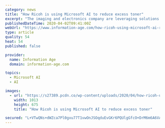 ```yaml
---
category: news
title: "How Ricoh is using Microsoft AI to reduce excess toner"
excerpt: "The imaging and electronics company are leveraging solutions available on Microsoft Azure, including IoT Hub, Stream Analytics, Databricks and DevOps, in order to ensure efficient usage of toner. It’s predicted that the use of Microsoft AI by Ricoh will save the company over £200,000 a year. Richard Aston, digital operations engineering ..."
publishedDateTime: 2020-04-02T09:41:00Z
webUrl: "https://www.information-age.com/how-ricoh-using-microsoft-ai-reduce-excess-toner-123488755/"
type: article
quality: 54
heat: 54
published: false

provider:
  name: Information Age
  domain: information-age.com

topics:
  - Microsoft AI
  - AI

images:
  - url: "https://s27389.pcdn.co/wp-content/uploads/2020/04/how-ricoh-using-microsoft-ai-reduce-excess-toner.jpeg"
    width: 1013
    height: 675
    title: "How Ricoh is using Microsoft AI to reduce excess toner"

secured: "L+VTwQNs+dWZca7Pl0gxu77T1vwOnJSOqduEvGKr6PQUlgGfcO+DrM6m6A6VAxVO2dJPKiweOYu5awKS/hwbCm2lTGWEKt+tu3WAPlyH6gNbkOtQtgAOkogj0U5V00B1e/vOHSuayoXQiiNNX4MRakc+DxvXnmGOrhTtG/x5+G4lcsET3myVZuxKF2BLYyix4xPeb467uI9BDGOg1I70A2poT0XiEl5VEnqIUrP0GSiol4ZmE0qSFdONPjcP1RcjjJ3NuWV3qxhma8d5mlWAEk27F7Du0gXm7tbgKPp3746pFVYGx3nkMNXTa6KVTnci;l8YnJlW+Skvla/zalgcN1w=="
---
```


